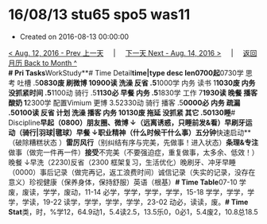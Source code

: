# 16/08/13 stu65 spo5 was11

* Created on 2016-08-13 00:00:00

[&lt; Aug. 12, 2016 - Prev 上一天](d12.md)     \|     [下一天 Next - Aug. 14, 2016 &gt;](d14.md)     \|     [返回月历 Back to Month ^](index.md)   
**\# Pri Tasks**WorkStudy**\# Time Detail**time\|type desc len0700起**0730学 思考 吐槽 .5**0830废 刷微博 10900读 洗澡 反省 .5**1000学 内务 读书 1**1030废 内务 没抓紧时间 .5**1100动 骑行 .5**1130必 早餐 内务 .5**1830学 工作 7**1930读 晚餐 播客 酸奶 1**2300学 配置Vimium 更博 3.52330动 骑行 播客 .5**0000必 内务 疏漏 .50100读 反省 计划 洗澡 播客 内务 10130废 拖延 没抓紧 其它 .50130睡**\# Discipline**早起（0800）朋友圈、微博 ↓（远离诱惑，只睡前发&看）早刷牙运动（骑行\|羽球\|毽球）早餐 ↓**职业**精神（什么时候干什么事）五分钟**快速启动**（破除糟糕状态 ）**雷厉风行**（别纠结有序与完美，先做事！进入状态）**条理&专注** 做事（做完一件再一件）**接受**不完美（不要强迫症，重复做事，太多余、低效！）晚餐 ↓早洗（2230\)反省（2300 框架复习，生活优化）晚刷牙、冲牙早睡（0000）事后记录（做完再记，返工浪费时间）诚信记录（失实的记录，没存在意义）珍视健康（保养身体，保持舒服）英语（根基）**\# Time Table**07-10 学废，废读，学学，废动，11-14 必学，学学，学学，学学，15-18 学学，学学，学学，学读，19-22 读学，学学，学学，学学，23-02 动必，读读，废。**\# Time Stat**类，时，%学12，64.9动1，5.4读2.5，13.5乐0，0必1，5.4废2，10.8总18.5

